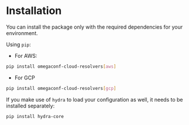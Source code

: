 # Installation

You can install the package only with the required dependencies for your environment.

Using `pip`:

* For AWS:

```bash
pip install omegaconf-cloud-resolvers[aws]
```

* For GCP

```bash
pip install omegaconf-cloud-resolvers[gcp]
```

If you make  use of `hydra` to load your configuration as well, it needs to be installed separately:

```bash
pip install hydra-core
```
